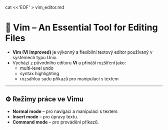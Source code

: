 cat <<'EOF' > vim_editor.md
# 🧠 Vim – An Essential Tool for Editing Files

- **Vim (Vi Improved)** je výkonný a flexibilní textový editor používaný v systémech typu Unix.  
- Vychází z původního editoru **Vi** a přináší rozšíření jako:  
  - multi-level undo  
  - syntax highlighting  
  - rozsáhlou sadu příkazů pro manipulaci s textem  

---

## ⚙️ Režimy práce ve Vimu

- **Normal mode** – pro navigaci a manipulaci s textem.  
- **Insert mode** – pro úpravy textu.  
- **Command mode** – pro provádění příkazů.

